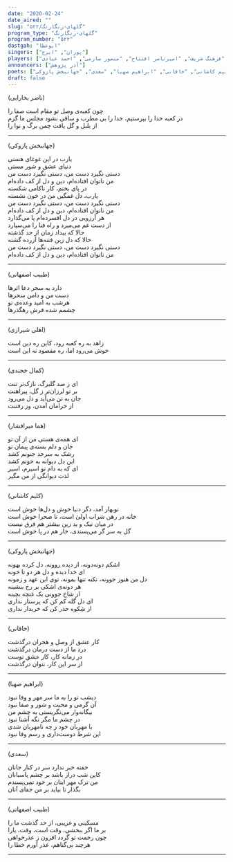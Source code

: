 ```yaml
---
date: "2020-02-24"
date_aired: ""
slug: "گلهای-رنگارنگ/۵۲۲"
program_type: "گلهای-رنگارنگ"
program_number: "۵۲۲"
dastgah: "ابوعطا"
singers: ["پوران", "ایرج"]
players: ["جهانبخش پازوکی", "حبیب‌الله بدیعی", "جواد معروفی", "فرهنگ شریف", "امیرناصر افتتاح", "منصور صارمی", "احمد عبادی"]
announcers: ["آذر پژوهش"]
poets: ["ناصر بخارایی", "طبیب اصفهانی", "اهلی شیرازی", "کمال خجندی", "هما میرافشار", "کلیم کاشانی", "خاقانی", "ابراهیم صهبا", "سعدی", "جهانبخش پازوکی"]
draft: false
---
```


(ناصر بخارایی)  

چون كعبه‌ی وصل تو مقام است صفا را  
در کعبه خدا را بپرستیم، خدا را
بی مطرب و ساقی نشود مجلس ما گرم    
از بلبل و گل یافت چمن برگ و نوا را  

---  

(جهانبخش پازوکی)  

یارب در این غوغای هستی  
دنیای عشق و شور مستی  
دستی نگیرد دست من، دستی نگیرد دست من  
من ناتوان افتاده‌ام، دین و دل از کف داده‌ام  
در پای بختم، کار ناکامی شکسته  
یارب، دل غمگین من در خون نشسته  
دستی نگیرد دست من، دستی نگیرد دست من  
من ناتوان افتاده‌ام، دین و دل از کف داده‌ام  
هر آرزویی در دل افسرده‌ام پا می‌گذارد  
از دست غم می‌میرد و راه فنا را می‌سپارد  
حالا که بیداد زمان از حد گذشته  
حالا که دل زین فتنه‌ها آزرده گشته  
دستی نگیرد دست من، دستی نگیرد دست من  
من ناتوان افتاده‌ام، دین و دل از کف داده‌ام  

---  

(طبیب اصفهانی)  

دارد به سحر دعا اثرها  
دست من و دامن سحرها  
هرشب به امید وعده‌ی تو  
چشمم شده فرش رهگذرها  

---  

(اهلی شیرازی)  

زاهد به ره کعبه رود، کاین ره دین است  
خوش می‌رود اما، ره مقصود نه این است  

---  

(کمال خجندی)  

ای ز صد گلبرگ، نازک‌تر تنت  
بر تو لرزان‌تر ز گل، پیراهنت  
جان به تن می‌آید و دل می‌رود  
از خرامان آمدن، وز رفتنت  

---  

(هما میرافشار)  

ای همه‌ی هستی من از آن تو  
جان و دلم بسته‌ی پیمان تو  
رشک به سرحد جنونم کشد  
این دل دیوانه به خونم کشد  
ای که به دام تو اسیرم، اسیر  
لذت دیوانگی از من مگیر  

---  

(کلیم کاشانی)  

نوبهار آمد، دگر دنیا خوش و دل‌ها خوش است  
خانه در رهن شراب اولیٰ است، تا صحرا خوش است  
در میان نیک و بد زین بیشتر هم فرق نیست  
گل به سر گر می‌پسندی، خار هم در پا خوش است  

---  

(جهانبخش پازوکی)  

اشکم دونه‌دونه، از دیده روونه، دل کرده بهونه  
ای خدا دیده و دل هر دو تا خونه  
دل من هنوز جوونه، نکنه تنها بمونه، توی این عهد و زمونه  
هر دونه‌ی اشکی بر رخ بنشینه  
از شاخ جوونی یک غنچه بچینه  
ای دل گله کم کن که پرستار نداری  
از شِکوه حذر کن که خریدار نداری  

---  

(خاقانی)  

کار عشق از وصل و هجران درگذشت  
درد ما از دست درمان درگذشت  
در زمانه کار، کار عشق توست  
از سر این کار، نتوان درگذشت  

---  

(ابراهیم صهبا)  

دیشب تو را به ما سر مهر و وفا نبود  
آن گرمی و محبت و شور و صفا نبود  
بیگانه‌وار می‌نگریستی به چشم من  
در چشم ما مگر نگه آشنا نبود  
با مهربان خود ز چه نامهربان شدی  
این شرط دوست‌داری و رسم وفا نبود  

---  

(سعدی)  

خفته خبر ندارد سر در کنار جانان  
کاین شب دراز باشد بر چشم پاسبانان  
من ترک مهر اینان بر خود نمی‌پسندم  
بگذار تا بیاید بر من جفای آنان  

---  

(طبیب اصفهانی)  

مسکینی و غریبی، از حد گذشت ما را  
بر ما اگر ببخشی، وقت است، وقت، یارا  
چون رحمت تو گردد افزون ز عذرخواهی  
هرچند بی‌گناهم، عذر آورم خطا را  

---
